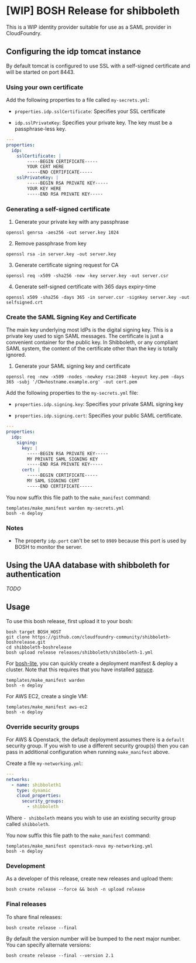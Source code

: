 # [WIP] BOSH Release for shibboleth

This is a WIP identity provider suitable for use as a SAML provider in CloudFoundry.

## Configuring the idp tomcat instance

By default tomcat is configured to use SSL with a self-signed certificate and will be started on port 8443.

### Using your own certificate

Add the following properties to a file called `my-secrets.yml`:

- `properties.idp.sslCertificate`: Specifies your SSL certificate

- `idp.sslPrivateKey`: Specifies your private key.  The key must be a passphrase-less key.


``` yaml
---
properties:
  idp:
    sslCertificate: |
        -----BEGIN CERTIFICATE-----
        YOUR CERT HERE
        -----END CERTIFICATE-----
    sslPrivateKey: |
        -----BEGIN RSA PRIVATE KEY-----
        YOUR KEY HERE
        -----END RSA PRIVATE KEY-----
```

### Generating a self-signed certificate

1. Generate your private key with any passphrase

`openssl genrsa -aes256 -out server.key 1024`

2. Remove passphrase from key

`openssl rsa -in server.key -out server.key`

3. Generate certificate signing request for CA

`openssl req -x509 -sha256 -new -key server.key -out server.csr`

4. Generate self-signed certificate with 365 days expiry-time

`openssl x509 -sha256 -days 365 -in server.csr -signkey server.key -out selfsigned.crt`


### Create the SAML Signing Key and Certificate

The main key underlying most IdPs is the digital signing key. This is a private key used to sign SAML messages.  The certificate is just a convenient container for the public key. In Shibboleth, or any compliant SAML system, the content of the certificate other than the key is totally ignored.

1. Generate your SAML signing key and certificate

`openssl req -new -x509 -nodes -newkey rsa:2048 -keyout key.pem -days 365 -subj '/CN=hostname.example.org' -out cert.pem`

Add the following properties to the `my-secrets.yml` file:

- `properties.idp.signing.key`: Specifies your private SAML signing key

- `properties.idp.signing.cert`: Specifies your public SAML certificate.

``` yaml
---
properties:
  idp:
    signing:
      key: |
        -----BEGIN RSA PRIVATE KEY-----
        MY PRIVATE SAML SIGNING KEY
        -----END RSA PRIVATE KEY-----
      cert: |
        -----BEGIN CERTIFICATE-----
        MY SAML SIGNING CERT
        -----END CERTIFICATE-----
```

You now suffix this file path to the `make_manifest` command:

```
templates/make_manifest warden my-secrets.yml
bosh -n deploy
```

### Notes

- The property `idp.port` can't be set to `8989` because this port is used by BOSH to monitor the server.

## Using the UAA database with shibboleth for authentication
*TODO*

## Usage

To use this bosh release, first upload it to your bosh:

```
bosh target BOSH_HOST
git clone https://github.com/cloudfoundry-community/shibboleth-boshrelease.git
cd shibboleth-boshrelease
bosh upload release releases/shibboleth/shibboleth-1.yml
```

For [bosh-lite](https://github.com/cloudfoundry/bosh-lite), you can quickly create a deployment manifest & deploy a cluster. Note that this requires that you have installed [spruce](https://github.com/geofffranks/spruce).

```
templates/make_manifest warden
bosh -n deploy
```

For AWS EC2, create a single VM:

```
templates/make_manifest aws-ec2
bosh -n deploy
```

### Override security groups

For AWS & Openstack, the default deployment assumes there is a `default` security group. If you wish to use a different security group(s) then you can pass in additional configuration when running `make_manifest` above.

Create a file `my-networking.yml`:

``` yaml
---
networks:
  - name: shibboleth1
    type: dynamic
    cloud_properties:
      security_groups:
        - shibboleth
```

Where `- shibboleth` means you wish to use an existing security group called `shibboleth`.

You now suffix this file path to the `make_manifest` command:

```
templates/make_manifest openstack-nova my-networking.yml
bosh -n deploy
```

### Development

As a developer of this release, create new releases and upload them:

```
bosh create release --force && bosh -n upload release
```

### Final releases

To share final releases:

```
bosh create release --final
```

By default the version number will be bumped to the next major number. You can specify alternate versions:


```
bosh create release --final --version 2.1
```
